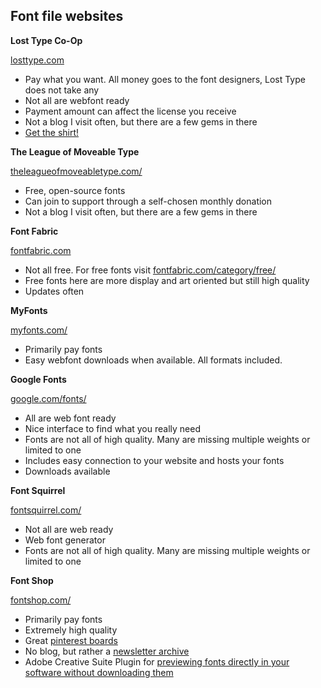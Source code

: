 Font file websites
-------------------------

**Lost Type Co-Op**

[losttype.com](http://http://losttype.com)

* Pay what you want. All money goes to the font designers, Lost Type does not take any
* Not all are webfont ready
* Payment amount can affect the license you receive
* Not a blog I visit often, but there are a few gems in there
* [Get the shirt!](http://store.losttype.com/)


**The League of Moveable Type**

[theleagueofmoveabletype.com/](http://www.theleagueofmoveabletype.com/)

* Free, open-source fonts
* Can join to support through a self-chosen monthly donation
* Not a blog I visit often, but there are a few gems in there


**Font Fabric**

[fontfabric.com](http://www.fontfabric.com)

* Not all free. For free fonts visit [fontfabric.com/category/free/](http://fontfabric.com/category/free/)
* Free fonts here are more display and art oriented but still high quality
* Updates often


**MyFonts**

[myfonts.com/](http://www.myfonts.com/)

* Primarily pay fonts
* Easy webfont downloads when available. All formats included.


**Google Fonts**

[google.com/fonts/](http://www.google.com/fonts/)

* All are web font ready
* Nice interface to find what you really need
* Fonts are not all of high quality. Many are missing multiple weights or limited to one
* Includes easy connection to your website and hosts your fonts
* Downloads available


**Font Squirrel**

[fontsquirrel.com/](http://www.fontsquirrel.com/)

* Not all are web ready
* Web font generator
* Fonts are not all of high quality. Many are missing multiple weights or limited to one


**Font Shop**

[fontshop.com/](http://www.fontshop.com/)

* Primarily pay fonts
* Extremely high quality
* Great [pinterest boards](http://pinterest.com/fontshop/)
* No blog, but rather a [newsletter archive](http://www.fontshop.com/blog/newsletters/)
* Adobe Creative Suite Plugin for [previewing fonts directly in your software without downloading them](http://www.fontshop.com/plugin/)

